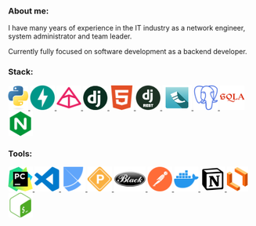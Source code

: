 ### About me:
I have many years of experience in the IT industry as a network engineer, system administrator and team leader.

Currently fully focused on software development as a backend developer.


### Stack:
<div>
  <a href="//www.python.org/">
    <img src="images/python.svg" alt="Посетить сайт Python" width="41" height="auto" role="img">
  </a>
  <a href="//fastapi.tiangolo.com/">
    <img src="images/fastapi.svg" alt="Посетить сайт Fastapi" width="50" height="auto" role="img">
  </a>
  <a href="//docs.pydantic.dev/">
    <img src="images/pydantic.svg" alt="Посетить сайт Pydantic" width="50" height="auto" role="img">
  </a>
  <a href="//www.djangoproject.com/">
    <img src="images/django.png" alt="Посетить сайт Django" width="50" height="auto" role="img">
  </a>
  <a href="//developer.mozilla.org/en-US/docs/Glossary/HTML">
    <img src="images/html5.svg" alt="Посетить сайт mozilla developer" width="50" height="auto" role="img">
  </a>
  <a href="//www.django-rest-framework.org/">
    <img src="images/drf.png" alt="Посетить сайт Django Rest Framework" width="50" height="auto" role="img">
  </a>
  <a href="//flask.palletsprojects.com/">
    <img src="images/flask.png" alt="Посетить сайт Flask" width="60" height="auto" role="img">
  </a>
  <a href="//www.postgresql.org/">
    <img src="images/postgresql.svg" alt="Посетить сайт PostgreSQL" width="50" height="auto" role="img">
  </a>
  <a href="//www.sqlalchemy.org/">
    <img src="images/sqlalchemy.svg" alt="Посетить сайт SQLAlchemy" width="50" height="auto" role="img">
  </a>
  <a href="//nginx.org/en/">
    <img src="images/nginx.svg" alt="Посетить сайт Nginx" width="50" height="auto" role="img">
  </a>
</div>

### Tools:
<div>
  <a href="//www.jetbrains.com/pycharm/">
    <img src="images/pycharm.svg" alt="Посетить сайт PyCharm" width="50" height="auto" role="img">
  </a>
  <a href="//code.visualstudio.com/">
    <img src="images/vsc.svg" alt="Посетить сайт Visual Studio Code" width="50" height="auto" role="img">
  </a>
  <a href="//python-poetry.org/">
    <img src="images/poetry.svg" alt="Посетить сайт Poetry" width="50" height="auto" role="img">
  </a>
  <a href="//pre-commit.com/">
    <img src="images/precommit.svg" alt="Посетить сайт Pre-commit" width="50" height="auto" role="img">
  </a>
  <a href="//black.readthedocs.io/en/stable/">
    <img src="images/black.png" alt="Посетить сайт Black code formatter" width="65" height="auto" role="img">
  </a>
  <a href="//www.postman.com/">
    <img src="images/postman.svg" alt="Посетить сайт Postman" width="50" height="auto" role="img">
  </a>
  <a href="//www.docker.com/">
    <img src="images/docker.svg" alt="Посетить сайт Docker" width="50" height="auto" role="img">
  </a>
  <a href="//www.notion.so/">
    <img src="images/notion.svg" alt="Посетить сайт Notion" width="50" height="auto" role="img">
  </a>
  <a href="//lucid.app/">
    <img src="images/lucid.png" alt="Посетить сайт Lucid" width="43" height="auto" role="img">
  </a>
  <a href="//www.gnu.org/software/bash/">
    <img src="images/gnubash.svg" alt="Посетить сайт GNUBash" width="50" height="auto" role="img">
  </a>
</div>
